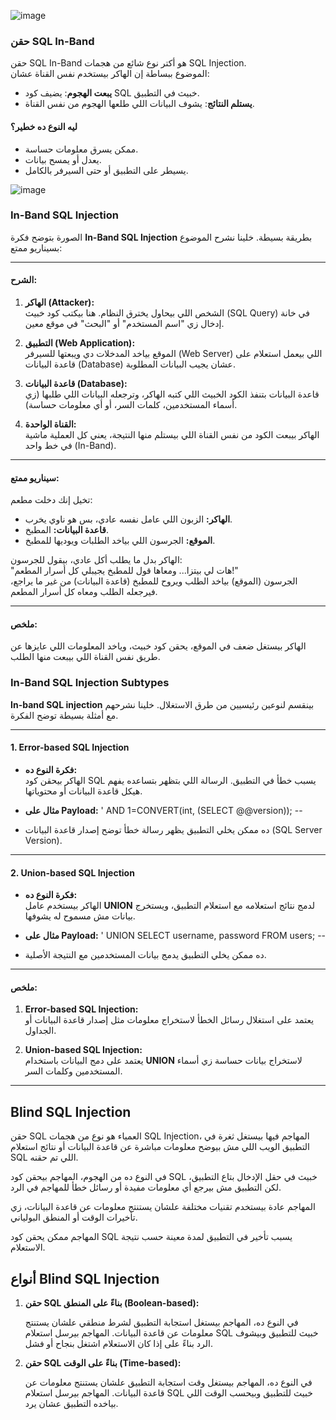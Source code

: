 ![image](https://github.com/user-attachments/assets/40129c7f-da2b-43be-b9b0-9422546661ce)

### حقن SQL In-Band

حقن SQL In-Band هو أكتر نوع شائع من هجمات SQL Injection.  
الموضوع ببساطة إن الهاكر بيستخدم نفس القناة عشان:  

- **يبعت الهجوم**: يضيف كود SQL خبيث في التطبيق.  
- **يستلم النتائج**: يشوف البيانات اللي طلعها الهجوم من نفس القناة.  

#### ليه النوع ده خطير؟
- ممكن يسرق معلومات حساسة.  
- يعدل أو يمسح بيانات.  
- يسيطر على التطبيق أو حتى السيرفر بالكامل.

![image](https://github.com/user-attachments/assets/e6f3609b-9fd9-4025-bcb6-e62643ac1e76)


### In-Band SQL Injection

الصورة بتوضح فكرة **In-Band SQL Injection** بطريقة بسيطة. خلينا نشرح الموضوع بسيناريو ممتع:

---

#### الشرح:
1. **الهاكر (Attacker):**  
   الشخص اللي بيحاول يخترق النظام. هنا بيكتب كود خبيث (SQL Query) في خانة إدخال زي "اسم المستخدم" أو "البحث" في موقع معين.

2. **التطبيق (Web Application):**  
   الموقع بياخد المدخلات دي ويبعتها للسيرفر (Web Server) اللي بيعمل استعلام على قاعدة البيانات (Database) عشان يجيب البيانات المطلوبة.

3. **قاعدة البيانات (Database):**  
   قاعدة البيانات بتنفذ الكود الخبيث اللي كتبه الهاكر، وترجعله البيانات اللي طلبها (زي أسماء المستخدمين، كلمات السر، أو أي معلومات حساسة).

4. **القناة الواحدة:**  
   الهاكر بيبعت الكود من نفس القناة اللي بيستلم منها النتيجة، يعني كل العملية ماشية في خط واحد (In-Band).

---

#### سيناريو ممتع:
تخيل إنك دخلت مطعم:
- **الهاكر:** الزبون اللي عامل نفسه عادي، بس هو ناوي يخرب.
- **قاعدة البيانات:** المطبخ.
- **الموقع:** الجرسون اللي بياخد الطلبات ويوديها للمطبخ.

الهاكر بدل ما يطلب أكل عادي، بيقول للجرسون:  
"هات لي بيتزا... ومعاها قول للمطبخ يجيبلي كل أسرار المطعم!"  
الجرسون (الموقع) بياخد الطلب ويروح للمطبخ (قاعدة البيانات) من غير ما يراجع، فيرجعله الطلب ومعاه كل أسرار المطعم.

---

#### ملخص:
الهاكر بيستغل ضعف في الموقع، يحقن كود خبيث، وياخد المعلومات اللي عايزها عن طريق نفس القناة اللي بيبعت منها الطلب.

### In-Band SQL Injection Subtypes

**In-band SQL injection** بينقسم لنوعين رئيسيين من طرق الاستغلال. خلينا نشرحهم مع أمثلة بسيطة توضح الفكرة.

---

#### 1. Error-based SQL Injection
- **فكرة النوع ده:**  
  الهاكر بيحقن كود SQL يسبب خطأ في التطبيق. الرسالة اللي بتظهر بتساعده يفهم هيكل قاعدة البيانات أو محتوياتها.

- **مثال على Payload:**
' AND 1=CONVERT(int, (SELECT @@version)); --

- ده ممكن يخلي التطبيق يظهر رسالة خطأ توضح إصدار قاعدة البيانات (SQL Server Version).

---

#### 2. Union-based SQL Injection
- **فكرة النوع ده:**  
الهاكر بيستخدم عامل **UNION** لدمج نتائج استعلامه مع استعلام التطبيق، ويستخرج بيانات مش مسموح له يشوفها.

- **مثال على Payload:**
' UNION SELECT username, password FROM users; --

- ده ممكن يخلي التطبيق يدمج بيانات المستخدمين مع النتيجة الأصلية.

---

#### ملخص:
1. **Error-based SQL Injection:**  
 يعتمد على استغلال رسائل الخطأ لاستخراج معلومات مثل إصدار قاعدة البيانات أو الجداول.

2. **Union-based SQL Injection:**  
 يعتمد على دمج البيانات باستخدام **UNION** لاستخراج بيانات حساسة زي أسماء المستخدمين وكلمات السر.

---

## Blind SQL Injection

حقن SQL العمياء هو نوع من هجمات SQL Injection، المهاجم فيها بيستغل ثغرة في التطبيق الويب اللي مش بيوضح معلومات مباشرة عن قاعدة البيانات أو نتائج استعلام SQL اللي تم حقنه.

في النوع ده من الهجوم، المهاجم بيحقن كود SQL خبيث في حقل الإدخال بتاع التطبيق، لكن التطبيق مش بيرجع أي معلومات مفيدة أو رسائل خطأ للمهاجم في الرد.

المهاجم عادة بيستخدم تقنيات مختلفة علشان يستنتج معلومات عن قاعدة البيانات، زي تأخيرات الوقت أو المنطق البولياني.

المهاجم ممكن يحقن كود SQL يسبب تأخير في التطبيق لمدة معينة حسب نتيجة الاستعلام.

## أنواع Blind SQL Injection

1. **حقن SQL بناءً على المنطق (Boolean-based):**

   في النوع ده، المهاجم بيستغل استجابة التطبيق لشرط منطقي علشان يستنتج معلومات عن قاعدة البيانات. المهاجم بيرسل استعلام SQL خبيث للتطبيق وبيشوف الرد بناءً على إذا كان الاستعلام اشتغل بنجاح أو فشل.

2. **حقن SQL بناءً على الوقت (Time-based):**

   في النوع ده، المهاجم بيستغل وقت استجابة التطبيق علشان يستنتج معلومات عن قاعدة البيانات. المهاجم بيرسل استعلام SQL خبيث للتطبيق وبيحسب الوقت اللي بياخده التطبيق عشان يرد.




